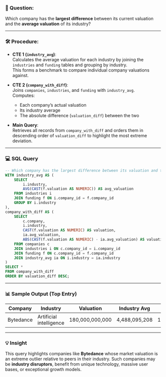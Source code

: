 ### 🧠 Question:
Which company has the **largest difference** between its current valuation and the **average valuation** of its industry?

---

### 🛠️ Procedure:

- **CTE 1 (`industry_avg`)**:  
  Calculates the average valuation for each industry by joining the `industries` and `funding` tables and grouping by industry.  
  This forms a benchmark to compare individual company valuations against.

- **CTE 2 (`company_with_diff`)**:  
  Joins `companies`, `industries`, and `funding` with `industry_avg`.  
  Computes:
  - Each company’s actual valuation
  - Its industry average
  - The absolute difference (`valuation_diff`) between the two

- **Main Query**:  
  Retrieves all records from `company_with_diff` and orders them in descending order of `valuation_diff` to highlight the most extreme deviation.

---

### 💻 SQL Query

```sql
-- Which company has the largest difference between its valuation and the industry average?
WITH industry_avg AS (
    SELECT 
        i.industry, 
        AVG(CAST(f.valuation AS NUMERIC)) AS avg_valuation
    FROM industries i
    JOIN funding f ON i.company_id = f.company_id
    GROUP BY i.industry
),
company_with_diff AS (
    SELECT 
        c.company, 
        i.industry, 
        CAST(f.valuation AS NUMERIC) AS valuation, 
        ia.avg_valuation,
        ABS(CAST(f.valuation AS NUMERIC) - ia.avg_valuation) AS valuation_diff
    FROM companies c
    JOIN industries i ON c.company_id = i.company_id
    JOIN funding f ON c.company_id = f.company_id
    JOIN industry_avg ia ON i.industry = ia.industry
)
SELECT *
FROM company_with_diff
ORDER BY valuation_diff DESC;
```

---

### 📊 Sample Output (Top Entry)

| Company    | Industry                | Valuation         | Industry Avg       | Valuation Diff     |
|------------|--------------------------|--------------------|---------------------|---------------------|
| Bytedance  | Artificial intelligence | 180,000,000,000    | 4,488,095,208       | 175,511,904,792     |

---

### 💡 Insight

This query highlights companies like **Bytedance** whose market valuation is an extreme outlier relative to peers in their industry. Such companies may be **industry disruptors**, benefit from unique technology, massive user bases, or exceptional growth models.

